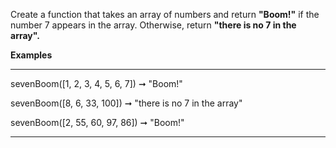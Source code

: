 Create a function that takes an array of numbers and return **"Boom!"** 
if the number 7 appears in the array. Otherwise, return **"there is no 7 in the array".**

**Examples**

***
sevenBoom([1, 2, 3, 4, 5, 6, 7]) ➞ "Boom!"

sevenBoom([8, 6, 33, 100]) ➞ "there is no 7 in the array"

sevenBoom([2, 55, 60, 97, 86]) ➞ "Boom!"
***
